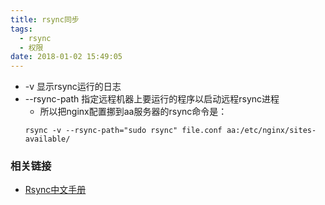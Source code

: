 ```yaml
---
title: rsync同步
tags:
  - rsync
  - 权限
date: 2018-01-02 15:49:05
---
```


- -v 显示rsync运行的日志
- --rsync-path 指定远程机器上要运行的程序以启动远程rsync进程
    - 所以把nginx配置挪到aa服务器的rsync命令是：
    ```
    rsync -v --rsync-path="sudo rsync" file.conf aa:/etc/nginx/sites-available/
    ```

### 相关链接
- [Rsync中文手册](http://www.cnblogs.com/f-ck-need-u/p/7221713.html)